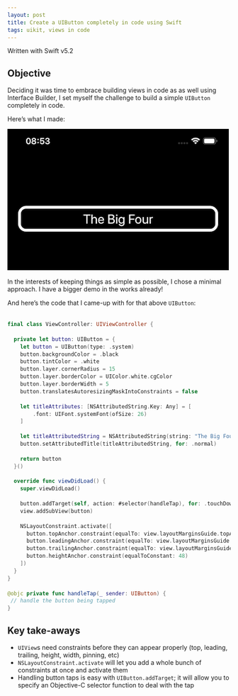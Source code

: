 ```yaml
---
layout: post
title: Create a UIButton completely in code using Swift
tags: uikit, views in code
---
```

Written with Swift v5.2

## Objective
Deciding it was time to embrace building views in code as as well using Interface Builder, I set myself the challenge to build a simple `UIButton` completely in code.

Here’s what I made:

![UIButton built in code](/assets/images/programmatic-uiview.png)

In the interests of keeping things as simple as possible, I chose a minimal approach. I have a bigger demo in the works already!

And here’s the code that I came-up with for that above `UIButton`:

```swift

final class ViewController: UIViewController {

  private let button: UIButton = {
    let button = UIButton(type: .system)
    button.backgroundColor = .black
    button.tintColor = .white 
    button.layer.cornerRadius = 15 
    button.layer.borderColor = UIColor.white.cgColor 
    button.layer.borderWidth = 5 
    button.translatesAutoresizingMaskIntoConstraints = false 

    let titleAttributes: [NSAttributedString.Key: Any] = [
        .font: UIFont.systemFont(ofSize: 26)
    ] 

    let titleAttributedString = NSAttributedString(string: "The Big Four", attributes: titleAttributes) 
    button.setAttributedTitle(titleAttributedString, for: .normal) 

    return button
  }()

  override func viewDidLoad() {
    super.viewDidLoad()

    button.addTarget(self, action: #selector(handleTap), for: .touchDown)
    view.addSubView(button) 

    NSLayoutConstraint.activate([
      button.topAnchor.constraint(equalTo: view.layoutMarginsGuide.topAnchor, constant: 100), 
      button.leadingAnchor.constraint(equalTo: view.layoutMarginsGuide.leadingAnchor), 
      button.trailingAnchor.constraint(equalTo: view.layoutMarginsGuide.trailingAnchor), 
      button.heightAnchor.constraint(equalToConstant: 48) 
    ])
  }
}

@objc private func handleTap(_ sender: UIButton) {
 // handle the button being tapped   
}
```

## Key take-aways
- `UIView`s need constraints before they can appear properly (top, leading, trailing, height, width, pinning, etc)
- `NSLayoutConstraint.activate` will let you add a whole bunch of constraints at once and activate them
- Handling button taps is easy with `UIButton.addTarget`; it will allow you to specify an Objective-C selector function to deal with the tap